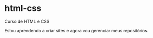 # html-css
 Curso de HTML e CSS

 Estou aprendendo a criar sites e agora vou gerenciar meus repositórios.
